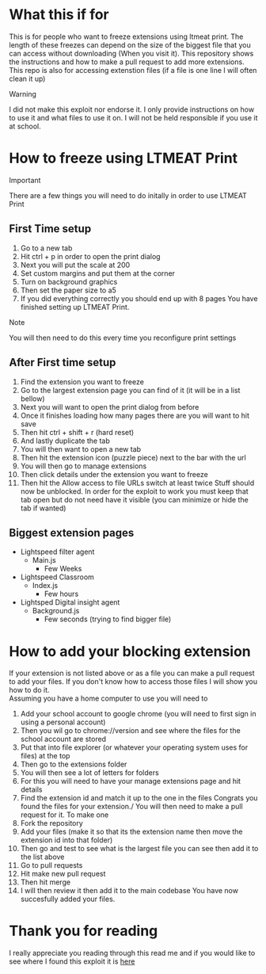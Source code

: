 # What this if for
This is for people who want to freeze extensions using ltmeat print.
The length of these freezes can depend on the size of the biggest file that you can access without downloading (When you visit it).
This repository shows the instructions and how to make a pull request to add more extensions. 
This repo is also for accessing extenstion files (if a file is one line I will often clean it up)
> [!WARNING]
> I did not make this exploit nor endorse it. 
> I only provide instructions on how to use it and what files to use it on. 
> I will not be held responsible if you use it at school. 
# How to freeze using LTMEAT Print
> [!IMPORTANT]
> There are a few things you will need to do initally in order to use LTMEAT Print
## First Time setup
1. Go to a new tab
2. Hit ctrl + p in order to open the print dialog
3. Next you will put the scale at 200
4. Set custom margins and put them at the corner
5. Turn on background graphics
6. Then set the paper size to a5
7. If you did everything correctly you should end up with 8 pages
You have finished setting up LTMEAT Print.
> [!NOTE]
> You will then need to do this every time you reconfigure print settings
## After First time setup
1. Find the extension you want to freeze
2. Go to the largest extension page you can find of it (it will be in a list bellow)
3. Next you will want to open the print dialog from before
4. Once it finishes loading how many pages there are you will want to hit save
5. Then hit ctrl + shift + r (hard reset)
6. And lastly duplicate the tab
7. You will then want to open a new tab
8. Then hit the extension icon (puzzle piece) next to the bar with the url
9. You will then go to manage extensions
10. Then click details under the extension you want to freeze
11. Then hit the Allow access to file URLs switch at least twice
Stuff should now be unblocked. In order for the exploit to work you must keep that tab open but do not need have it visible (you can minimize or hide the tab if wanted)
## Biggest extension pages
- Lightspeed filter agent
  - Main.js
    - Few Weeks
- Lightspeed Classroom
  - Index.js
    - Few hours
- Lightsped Digital insight agent
  - Background.js
    - Few seconds (trying to find bigger file)
# How to add your blocking extension
If your extension is not listed above or as a file you can make a pull request to add your files. 
If you don't know how to access those files I will show you how to do it.  
Assuming you have a home computer to use you will need to 
1. Add your school account to google chrome (you will need to first sign in using a personal account)
2. Then you wil go to chrome://version and see where the files for the school account are stored
3. Put that into file explorer (or whatever your operating system uses for files) at the top
4. Then go to the extensions folder
5. You will then see a lot of letters for folders
6. For this you will need to have your manage extensions page and hit details
7. Find the extension id and match it up to the one in the files
Congrats you found the files for your extension./
You will then need to make a pull request for it. To make one
1. Fork the repository
2. Add your files (make it so that its the extension name then move the extension id into that folder)
3. Then go and test to see what is the largest file you can see then add it to the list above
4. Go to pull requests
5. Hit make new pull request
6. Then hit merge
7. I will then review it then add it to the main codebase
You have now succesfully added your files.
# Thank you for reading
I really appreciate you reading through this read me and if you would like to see where I found this exploit it is [here](https://ext-remover.net/detail/LTMEAT%20Print/)

